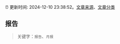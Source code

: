 :alarm_clock: 更新时间: 2024-12-10 23:38:52。[文章来源](/README.md)、[文章分类](/TAGS.md)

## 报告


> 关键字：`报告`、`月报`



